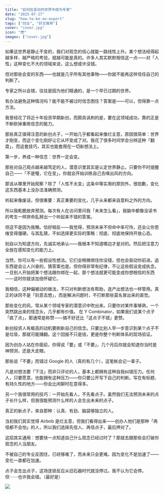 ```yaml
---
title: "如何在变动的世界中成为专家"
date: "2025-07-27"
slug: "how-to-be-an-expert"
tags: ["创业", "好文推荐"]
cover: "cover.jpg"
icon: "😎"
images: ["cover.jpg"]
---
```

如果这世界是静止不变的，我们对观念的信心就能一路线性上升。某个想法经得起越多样、越严格的考验，就越可能是真的。许多人其实默默相信这一点——对「人性」这种变化不大的领域来说，这么想或许没错。



但对那些会变的东西——也就是几乎所有其他事物——你就不能再这样信任自己的判断了。



专家之所以会错，往往是因为他们精通的，是一个早已过期的世界。



有办法避免这种情况吗？能不能不被过时信念困住？答案是——可以，但得靠一点方法。



我曾经花了将近十年投资早期新创，而颇具讽刺的是，要在这领域成功，靠的正是不断砍掉重练信念的能力。



那些真正值得注意的新创点子，一开始几乎都看起来像烂主意，原因很简单：世界才刚变，而这个变化刚好让它从坏变成了对。我花了很多时间学会分辨这种「翻盘」，而这套技巧，其实也能套用在一切新想法上。



第一步，养成一种信念：世界一定会变。



那些对自己观点越来越笃定的人，潜意识里其实是认定世界静止。只要你不时提醒自己——「不是喔，它在变」，你就会开始训练自己去嗅出风的方向。



那该从哪里开始观察？除了「人性不太变」这条中等实用的原则外，很抱歉，变化这东西基本上没办法准确预测。



听起来像废话，但很重要：真正重要的变化，几乎从来都来自意料之外的方向。



所以我乾脆放弃预测。每次有人在访问里问我「未来怎么看」，我脑中都像没读书的考生一样拼命乱掰出一个听起来不错的答案。



但这不是因为我懒。恰好相反——我觉得，预测未来不但命中率可怜，还会让你思维变得僵硬。与其乱猜，不如选择更实际的策略：彻底、彻底地保持开放心态。



别自以为知道方向，先诚实地承认——我根本不知道哪边才是对的。然后把注意力全放在感知变化的能力上。



当然，你可以有一些假设性想法。它们会稍微绑住你没错，但也会驱动你前进。追东西是会让人兴奋的，猜答案也是。但你得非常有纪律，不让这些假设变成执念。
一旦别人开始把某个想法跟你绑在一起，那个想法就更可能变成你想相信的东西——这时你就该加倍怀疑它。



我相信，这种偏被动的做法，不只对判断想法有帮助，连产出想法也一样管用。真正的诀窍不是「刻意去想」，而是解决问题时，不打断那些莫名冒出来的直觉。



那些变化的风，常从某个领域专家的潜意识中吹出来。只要你对某件事够熟，一个突然跳出来的怪念头，几乎都有价值。
在 Y Combinator，如果我们说某个点子「疯了点」，那通常是称赞——搞不好还比「这点子不错」更赞。



新创投资人有极高的动机要刷新自己的信念。只要比别人早一步意识到某个点子不是垃圾，那就可能赚翻。这个回报不只是钱，更是你整个判断体系的现场验证。



因为创办人站在你面前，你得说「要」或「不要」，几个月后你就会知道你当时是神预测，还是大走眼。



那些说「不要」而错过 Google 的人（真的有几个），这笔帐会记一辈子。



凡是对想法要「下注」而非只评论的人，基本上都拥有这种自我纠错压力。任何人，只要愿意，也能拥有这种压力——你只要公开写下自己的判断。写在有标题、有持久性的地方——你会比闲聊时在意得多。



另一个我很常用的技巧：一开始先看人，不先看点子。虽然我们无法预测未来的点子长什么样，但我很能预测什么样的人会生出未来的点子。



真正的新点子，来自那种：认真、有劲、脑袋够独立的人。



当初我们其实觉得 Airbnb 是烂主意，但我们看得出来——创办人他们是那种「再怪都不会怕」的人，所以我们选择先信人、再信点子，最后押对了。



这招其实通用：想要快一点知道自己什么观念已经过时了？那就去跟那些会打破你观念的人当朋友。



不被自己的专业反困住，已经够难了，而未来只会更难。因为变化不是加速了——变化一直都在加速。



点子会生出点子，这场连锁反应从旧石器时代就没停过。我不认为它会停。
但⋯⋯也许我会错。（最好是）




![](https://prod-files-secure.s3.us-west-2.amazonaws.com/112d0858-5090-4d34-a606-b75eb8d65fd2/46476355-9cf3-4e99-9b7a-3531bc426380/1000202064.png?X-Amz-Algorithm=AWS4-HMAC-SHA256&X-Amz-Content-Sha256=UNSIGNED-PAYLOAD&X-Amz-Credential=ASIAZI2LB4667SEGGM6L%2F20250907%2Fus-west-2%2Fs3%2Faws4_request&X-Amz-Date=20250907T133029Z&X-Amz-Expires=3600&X-Amz-Security-Token=IQoJb3JpZ2luX2VjEDwaCXVzLXdlc3QtMiJIMEYCIQD52gCbsQzeBh941x4irhYOJmvxQgKek1CEvgexgmQ6yAIhAMtwr5VOc9coHTYFlWSjjRfowtAt92pAliwj4ZkAQawpKogECKX%2F%2F%2F%2F%2F%2F%2F%2F%2F%2FwEQABoMNjM3NDIzMTgzODA1IgxnqjNQwhoKa3cyHxEq3AN3BqIWLJI8WOxWe9KkdzP46Xr%2B4JhgzkWOiZ1J%2BtwFUIo%2BFq1WDST1P2hrmm3d48umdbc1h3xfN2r91Y96s174MAuuvR0n%2BhWL4D84Li3tkV2npNQBbVy2D5expUxwCU55bcKOzGp9qMRFPb%2BP2KX6UcBG3sdvmMKrQ8pzuy6rtNIADSAhF772pTC7Ov6rUh%2BVTe0INDS85wdIyHH%2FEyEM61Rh2FhifR69s%2BqhRyZcsVN05y5OEMweF9eeT65SzeH8AjfLgy4ChPxuXS1azTE1LhQSrUU9o7ApaYJjanovsrE0gjTguuZCnx1dojr5AKrtpWJQC3gLBghCbn3jIq0iIeXBaUEhKGhsUqPZsxoDuwEIyqrnU821udPRcaIz7EtSFYxeNJ3ZT%2Bn1aKnGmc96EBb4mSluRhv1xcxEFiCyaJNhH2rIiVRbqyjA9CY466FOuV%2F%2B%2B6hABe1XDmRaiGnJCIjv1xL0Brg7i%2BZntLwSKRWHCEv5NzPMdm4%2FeWA2%2BF9sTJOO5oIxs7JAPzI6KXUkPQpVifQ7hqvt4CerIk5chn39k0csWVGebtCKXr4rwhrV6r4sfPlGFa%2Bcye3BhWAX5eJmrctAc3TqoI%2B7RC3b3cpvto%2BD%2B3IFdX6MkjC85vXFBjqkAWDgsvTzPxod2TRITDj0UvcgVHo3Lziazaacg53SKs6sqhJDlh%2BccnXuVrj1RYQwIbutYb5%2F%2B1Fcht%2Bx1ZFnYuxHREHNbFppTIlF0vHCpUNmAX%2FGLGARJFQjh5d0Qdi9nhQIwajYoGvPfH22hoWGl0OAu0IU7V%2FrzJt4nkh2a9YEJ1CLtwYj3HfJfrEn%2FoK93ccEGwrCII2FcScQxtc0Oo5rDnAG&X-Amz-Signature=33f9eafa981f96e192e26a845f734338fa6c082ae6840899b594c16dd3925649&X-Amz-SignedHeaders=host&x-amz-checksum-mode=ENABLED&x-id=GetObject)

